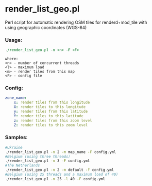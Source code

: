 # render_list_geo.pl
Perl script for automatic rendering OSM tiles for renderd+mod_tile with using geographic coordinates (WGS-84)

### Usage:
```perl
./render_list_geo.pl -n <n> -F <F>
```
```
where:
<n> - number of concurrent threads
<l> - maximum load
<m> - render tiles from this map
<F> - config file
```
### Config:
```yaml
zone_name:
    x: render tiles from this longitude
    X: render tiles to this longitude
    y: render tiles from this latitude
    Y: render tiles to this latitude
    z: render tiles from this zoom level
    Z: render tiles to this zoom level
```
### Samples:
```bash
#Ukraine
./render_list_geo.pl -n 2 -m map_name -F config.yml
#Belgium (using three threads)
./render_list_geo.pl -n 3 -F config.yml
#The Netherlands
./render_list_geo.pl -n 2 -m default -F config.yml
#Belgium (using 25 threads and a maximum load of 40)
./render_list_geo.pl -n 25 -l 40 -F config.yml
```
